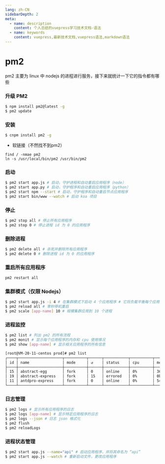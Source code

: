 ```yaml
---
lang: zh-CN
sidebarDepth: 2
meta:
  - name: description
    content: 个人总结的vuepress学习技术文档-语法
  - name: keywords
    content: vuepress,最新技术文档,vuepress语法,markdown语法
---
```


# pm2

pm2 主要为 linux 中 nodejs 的进程进行服务，接下来就统计一下它的指令都有哪些

### 升级 PM2

```sh
$ npm install pm2@latest -g
$ pm2 update
```

### 安装

```sh
$ cnpm install pm2 -g
```
- 软链接（不然找不到pm2）
```
find / -nmae pm2
ln -s /usr/local/bin/pm2 /usr/bin/pm2
```
### 启动

```sh
$ pm2 start app.js # 启动，守护进程和自动重启应用程序（node）
$ pm2 start app.py # 启动，守护程序和自动重启应用程序（python）
$ pm2 start npm --start # 启动，守护程序和自动重启节点应用程序
$ pm2 start bin/www --watch # 启动 koa 项目
```

### 停止

```sh
$ pm2 stop all # 停止所有应用程序
$ pm2 stop 0 # 停止进程 id 为 0 的应用程序
```

### 删除进程

```sh
$ pm2 delete all # 杀死并删除所有应用程序
$ pm2 delete 0 # 删除进程 id 为 0 的应用程序
```

### 重启所有应用程序

```sh
pm2 restart all
```

### 集群模式（仅限 Nodejs）

```sh
$ pm2 start app.js -i 4 # 在集群模式下启动 4 个应用程序 # 它将负载平衡每个应用程序的网络查询
$ pm2 reload all # 零秒停机重启
$ pm2 scale [app-name] 10 # 规模集群应用到 10 个进程
```

### 进程监控

```sh
$ pm2 list # 列出 pm2 的所有流程
$ pm2 monit # 显示每个应用程序的内存和 cpu 使用情况
$ pm2 show [app-name] # 显示相关应用程序的所有信息
```
```sh
[root@VM-20-11-centos prod]# pm2 list
┌────┬────────────────────┬──────────┬──────┬───────────┬──────────┬──────────┐
│ id │ name               │ mode     │ ↺    │ status    │ cpu      │ memory   │
├────┼────────────────────┼──────────┼──────┼───────────┼──────────┼──────────┤
│ 15 │ abstract-egg       │ fork     │ 0    │ online    │ 0%       │ 36.0mb   │
│ 19 │ abstract-express   │ fork     │ 15   │ errored   │ 0%       │ 0b       │
│ 11 │ antdpro-express    │ fork     │ 0    │ online    │ 0%       │ 54.5mb   │
└────┴────────────────────┴──────────┴──────┴───────────┴──────────┴──────────┘
```
### 日志管理

```sh
$ pm2 logs # 显示所有应用程序的日志
$ pm2 logs [app-name] # 显示特定应用程序的日志
$ pm2 logs --json # 日志 json 格式化
$ pm2 flush
$ pm2 reloadLogs
```

### 进程状态管理

```sh
$ pm2 start app.js --name="api" # 启动应用程序，并将其命名为 “api”
$ pm2 start app.js --watch # 重新启动文件，更改应用程序
```
